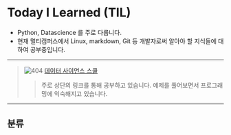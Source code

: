 # Today I Learned (TIL)
+ Python, Datascience 를 주로 다룹니다.
+ 현재 멀티캠퍼스에서 Linux, markdown, Git 등 개발자로써 알아야 할 지식들에 대하여 공부중입니다.
----------------------
>![404](https://datascienceschool.net/_static/logo.svg)
>[데이터 사이언스 스쿨](https://datascienceschool.net/intro.html)
>> 주로 상단의 링크를 통해 공부하고 있습니다. 예제를 풀어보면서 프로그래밍에 익숙해지고 있습니다.
-----------------------------
## 분류